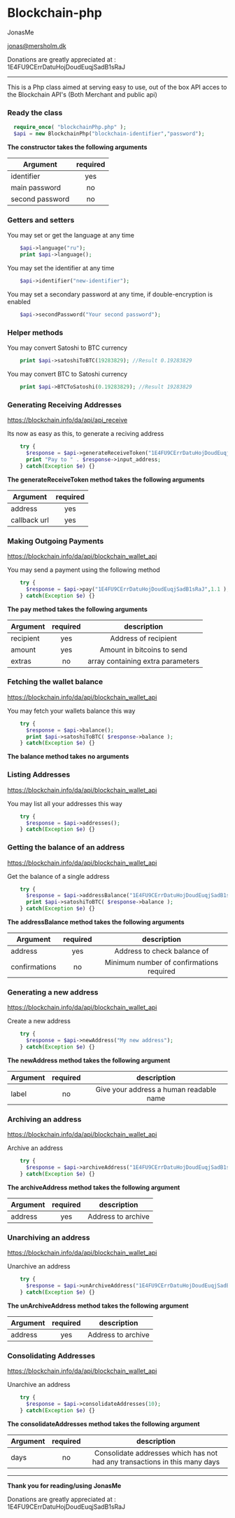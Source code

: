 Blockchain-php
==============
JonasMe

jonas@mersholm.dk

Donations are greatly appreciated at : 1E4FU9CErrDatuHojDoudEuqjSadB1sRaJ


---------

This is a Php class aimed at serving easy to use, out of the box API acces to the Blockchain API's (Both Merchant and public api)

### Ready the class
```php
  require_once( "blockchainPhp.php" );
  $api = new BlockchainPhp("blockchain-identifier","password");
```
**The constructor takes the following arguments**

| Argument        | required         |
| ------------- |:-------------:|
| identifier      | yes | 
| main password      | no      |  
| second password | no      |     
    
### Getters and setters
You may set or get the language at any time
```php
    $api->language("ru");
    print $api->language();
```

You may set the identifier at any time
```php
    $api->identifier("new-identifier");
```

You may set a secondary password at any time, if double-encryption is enabled
```php
    $api->secondPassword("Your second password");
```

### Helper methods
You may convert Satoshi to BTC currency
```php
    print $api->satoshiToBTC(19283829); //Result 0.19283829
```

You may convert BTC to Satoshi currency
```php
    print $api->BTCToSatoshi(0.19283829); //Result 19283829
```

    
### Generating Receiving Addresses
https://blockchain.info/da/api/api_receive

Its now as easy as this, to generate a reciving address
```php
    try {
      $response = $api->generateReceiveToken("1E4FU9CErrDatuHojDoudEuqjSadB1sRaJ","http://callback.url");
      print "Pay to " . $response->input_address;
    } catch(Exception $e) {}
```
**The generateReceiveToken method takes the following arguments**

| Argument        | required         |
| ------------- |:-------------:|
| address      | yes | 
| callback url      | yes      |  


### Making Outgoing Payments
https://blockchain.info/da/api/blockchain_wallet_api

You may send a payment using the following method
```php
    try {
      $response = $api->pay("1E4FU9CErrDatuHojDoudEuqjSadB1sRaJ",1.1 );
    } catch(Exception $e) {}
```
**The pay method takes the following arguments**

| Argument        | required         | description         |
| ------------- |:-------------:|:-------------:|
| recipient      | yes | Address of recipient |
| amount      | yes      |  Amount in bitcoins to send |
| extras      | no      |  array containing extra parameters |


### Fetching the wallet balance
https://blockchain.info/da/api/blockchain_wallet_api

You may fetch your wallets balance this way
```php
    try {
      $response = $api->balance();
      print $api->satoshiToBTC( $response->balance );
    } catch(Exception $e) {}
```
**The balance method takes no arguments**


### Listing Addresses
https://blockchain.info/da/api/blockchain_wallet_api

You may list all your addresses this way
```php
    try {
      $response = $api->addresses();
    } catch(Exception $e) {}
```

### Getting the balance of an address
https://blockchain.info/da/api/blockchain_wallet_api

Get the balance of a single address
```php
    try {
      $response = $api->addressBalance("1E4FU9CErrDatuHojDoudEuqjSadB1sRaJ");
      print $api->satoshiToBTC( $response->balance );
    } catch(Exception $e) {}
```
**The addressBalance method takes the following arguments**

| Argument        | required         | description         |
| ------------- |:-------------:|:-------------:|
| address      | yes | Address to check balance of |
| confirmations      | no      |  Minimum number of confirmations required |


### Generating a new address
https://blockchain.info/da/api/blockchain_wallet_api

Create a new address
```php
    try {
      $response = $api->newAddress("My new address");
    } catch(Exception $e) {}
```
**The newAddress method takes the following argument**

| Argument        | required         | description         |
| ------------- |:-------------:|:-------------:|
| label      | no | Give your address a human readable name |


### Archiving an address
https://blockchain.info/da/api/blockchain_wallet_api

Archive an address
```php
    try {
      $response = $api->archiveAddress("1E4FU9CErrDatuHojDoudEuqjSadB1sRaJ");
    } catch(Exception $e) {}
```
**The archiveAddress method takes the following argument**

| Argument        | required         | description         |
| ------------- |:-------------:|:-------------:|
| address      | yes | Address to archive |


### Unarchiving an address
https://blockchain.info/da/api/blockchain_wallet_api

Unarchive an address
```php
    try {
      $response = $api->unArchiveAddress("1E4FU9CErrDatuHojDoudEuqjSadB1sRaJ");
    } catch(Exception $e) {}
```
**The unArchiveAddress method takes the following argument**

| Argument        | required         | description         |
| ------------- |:-------------:|:-------------:|
| address      | yes | Address to archive |


### Consolidating Addresses
https://blockchain.info/da/api/blockchain_wallet_api

Unarchive an address
```php
    try {
      $response = $api->consolidateAddresses(10);
    } catch(Exception $e) {}
```
**The consolidateAddresses method takes the following argument**

| Argument        | required         | description         |
| ------------- |:-------------:|:-------------:|
| days      | no | Consolidate addresses which has not had any transactions in this many days |


----

**Thank you for reading/using**
**JonasMe**

Donations are greatly appreciated at : 1E4FU9CErrDatuHojDoudEuqjSadB1sRaJ
